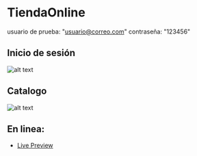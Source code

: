# TiendaOnline
usuario de prueba: "usuario@correo.com"
contraseña: "123456"

## Inicio de sesión
![alt text](https://youmarket.000webhostapp.com/imagenesCatalogo/catalogo2.jpg "Foto de inicio de sesión")

## Catalogo
![alt text](https://youmarket.000webhostapp.com/imagenesCatalogo/catalogo1.jpg "Foto del Catalogo")

## En linea:

+ [Live Preview](https://youmarket.000webhostapp.com/tiendaOnline/)
